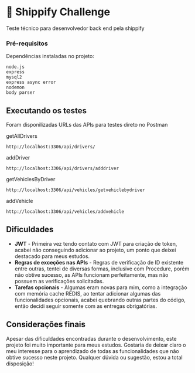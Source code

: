 # 🔴 Shippify Challenge

Teste técnico para desenvolvedor back end pela shippify

### Pré-requisitos

Dependências instaladas no projeto: 

```
node.js
express
mysql2
express async error
nodemon
body parser
```

## Executando os testes

Foram disponilizadas URLs das APIs para testes direto no Postman

getAllDrivers
```
http://localhost:3306/api/drivers/
```

addDriver
```
http://localhost:3306/api/drivers/adddriver
```

getVehiclesByDriver
```
http://localhost:3306/api/vehicles/getvehiclebydriver
```

addVehicle
```
http://localhost:3306/api/vehicles/addvehicle
```

## Dificuldades

* **JWT** - Primeira vez tendo contato com JWT para criação de token, acabei não conseguindo adicionar ao projeto, um ponto que deixei destacado para meus estudos.
* **Regras de exceções nas APIs** - Regras de verificação de ID existente entre outras, tentei de diversas formas, inclusive com Procedure, porém não obtive sucesso, as APIs funcionam perfeitamente, mas não possuem as verificações solicitadas.
* **Tarefas opcionais** - Algumas eram novas para mim, como a integração com memória cache REDIS,  ao tentar adicionar algumas das funcionalidades opcionais, acabei quebrando outras partes do código, então decidi seguir somente com as entregas obrigatórias.

 ## Considerações finais

 Apesar das dificuldades encontradas durante o desenvolvimento, este projeto foi muito importante para meus estudos. Gostaria de deixar claro o meu interesse para o aprendizado de todas as funcionalidades que não obtive sucesso neste projeto. Qualquer dúvida ou sugestão, estou a total disposição!
